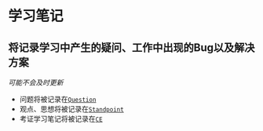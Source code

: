 # 学习笔记
## 将记录学习中产生的疑问、工作中出现的Bug以及解决方案
_可能不会及时更新_
+ 问题将被记录在[`Question`](/StudyLog/Question/)
+ 观点、思想将被记录在[`Standpoint`](/StudyLog/Standpoint/)
+ 考证学习笔记将被记录在[`CE`](/StudyLog/CE/)
